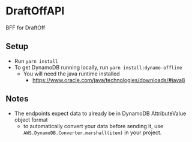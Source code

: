# DraftOffAPI

BFF for DraftOff

## Setup

- Run `yarn install`
- To get DynamoDB running locally, run `yarn install:dynamo-offline`
  - You will need the java runtime installed
    - https://www.oracle.com/java/technologies/downloads/#java8

## Notes

- The endpoints expect data to already be in DynamoDB AttributeValue object format
  - to automatically convert your data before sending it, use `AWS.DynamoDB.Converter.marshall(item)` in your project.
